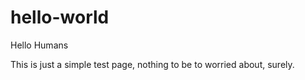 # hello-world
Hello Humans

This is just a simple test page, nothing to be to worried about, surely.
